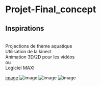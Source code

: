 # Projet-Final_concept
## Inspirations
<br/>
Projections de thème aquatique
<br/>Utilisation de la kinect
<br/>Animation 3D/2D pour les vidéos
    <br/>ou
<br/>Logiciel MAX!

[image](https://user-images.githubusercontent.com/90851849/189187336-5518fa8a-d5a3-4582-b339-ff415811b443.png)
![image](https://user-images.githubusercontent.com/90851849/189187198-f00d36aa-1177-4546-964b-3ede82c1a709.png)
![image](https://user-images.githubusercontent.com/90851849/189187221-c3db44da-8ad0-4102-be54-91ebe8060193.png)
![image](https://user-images.githubusercontent.com/90851849/189187237-f330c8b0-bb41-4dac-979d-8d2af1e745a4.png)
